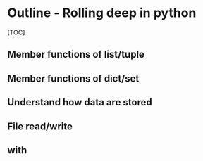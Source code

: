 # Outline - Rolling deep in python

[TOC]

## Member functions of list/tuple

## Member functions of dict/set

## Understand how data are stored

## File read/write

## with